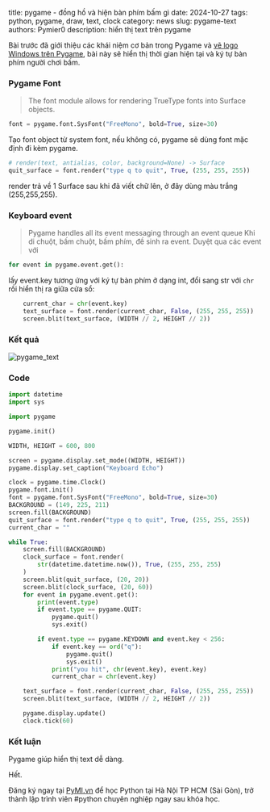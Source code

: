 title: pygame - đồng hồ và hiện bàn phím bấm gì
date: 2024-10-27
tags: python, pygame, draw, text, clock
category: news
slug: pygame-text
authors: Pymier0
description: hiển thị text trên pygame

Bài trước đã giới thiệu các khái niệm cơ bản trong Pygame và [vẽ logo Windows trên Pygame]({filename}/pygame_draw.md), bài này sẽ hiển thị thời gian hiện tại và ký tự bàn phím người chơi bấm.

### Pygame Font
> The font module allows for rendering TrueType fonts into Surface objects.

```py
font = pygame.font.SysFont("FreeMono", bold=True, size=30)
```
Tạo font object từ system font, nếu không có, pygame sẽ dùng font mặc định đi kèm pygame.

```py
# render(text, antialias, color, background=None) -> Surface
quit_surface = font.render("type q to quit", True, (255, 255, 255))
```
render trả về 1 Surface sau khi đã viết chữ lên, ở đây dùng màu trắng (255,255,255).

### Keyboard event
> Pygame handles all its event messaging through an event queue
Khi di chuột, bấm chuột, bấm phím, đề sinh ra event. Duyệt qua các event với

```py
for event in pygame.event.get():
```

lấy event.key tương ứng với ký tự bàn phím ở dạng int, đổi sang str với `chr` rồi hiển thị ra giữa cửa sổ:


```py
    current_char = chr(event.key)
    text_surface = font.render(current_char, False, (255, 255, 255))
    screen.blit(text_surface, (WIDTH // 2, HEIGHT // 2))
```

### Kết quả

![pygame_text]({static}/images/pygame_text.png)

### Code

```py
import datetime
import sys

import pygame

pygame.init()

WIDTH, HEIGHT = 600, 800

screen = pygame.display.set_mode((WIDTH, HEIGHT))
pygame.display.set_caption("Keyboard Echo")

clock = pygame.time.Clock()
pygame.font.init()
font = pygame.font.SysFont("FreeMono", bold=True, size=30)
BACKGROUND = (149, 225, 211)
screen.fill(BACKGROUND)
quit_surface = font.render("type q to quit", True, (255, 255, 255))
current_char = ""

while True:
    screen.fill(BACKGROUND)
    clock_surface = font.render(
        str(datetime.datetime.now()), True, (255, 255, 255)
    )
    screen.blit(quit_surface, (20, 20))
    screen.blit(clock_surface, (20, 60))
    for event in pygame.event.get():
        print(event.type)
        if event.type == pygame.QUIT:
            pygame.quit()
            sys.exit()

        if event.type == pygame.KEYDOWN and event.key < 256:
            if event.key == ord("q"):
                pygame.quit()
                sys.exit()
            print("you hit", chr(event.key), event.key)
            current_char = chr(event.key)

    text_surface = font.render(current_char, False, (255, 255, 255))
    screen.blit(text_surface, (WIDTH // 2, HEIGHT // 2))

    pygame.display.update()
    clock.tick(60)
```

### Kết luận
Pygame giúp hiển thị text dễ dàng.

Hết.

Đăng ký ngay tại [PyMI.vn](https://pymi.vn) để học Python tại Hà Nội TP HCM (Sài Gòn),
trở thành lập trình viên #python chuyên nghiệp ngay sau khóa học.
